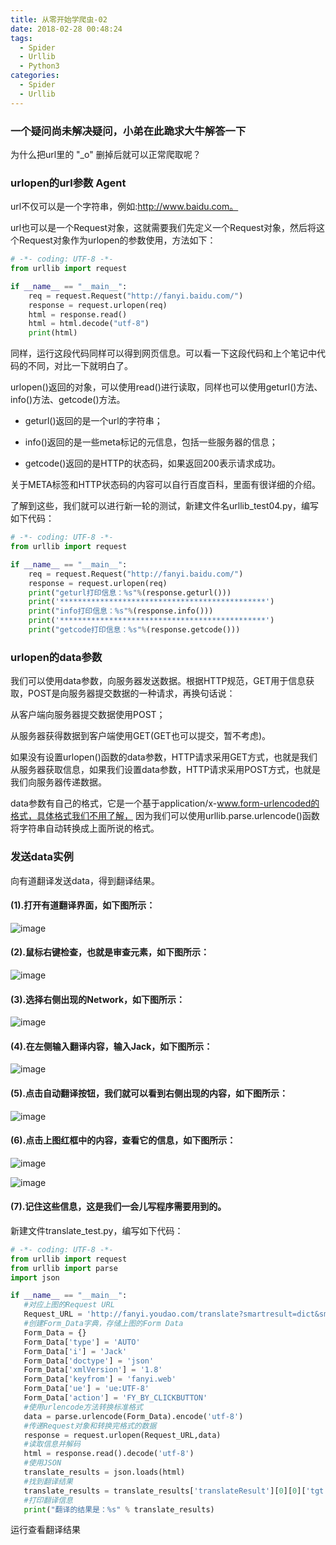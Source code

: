 ```yaml
---
title: 从零开始学爬虫-02
date: 2018-02-28 00:48:24
tags:
  - Spider
  - Urllib
  - Python3
categories:
  - Spider
  - Urllib
---
```


### 一个疑问尚未解决疑问，小弟在此跪求大牛解答一下
为什么把url里的 "_o" 删掉后就可以正常爬取呢？
<!-- more -->
### urlopen的url参数 Agent


url不仅可以是一个字符串，例如:http://www.baidu.com。

url也可以是一个Request对象，这就需要我们先定义一个Request对象，然后将这个Request对象作为urlopen的参数使用，方法如下：

```python
# -*- coding: UTF-8 -*-
from urllib import request

if __name__ == "__main__":
    req = request.Request("http://fanyi.baidu.com/")
    response = request.urlopen(req)
    html = response.read()
    html = html.decode("utf-8")
    print(html)
```

同样，运行这段代码同样可以得到网页信息。可以看一下这段代码和上个笔记中代码的不同，对比一下就明白了。

urlopen()返回的对象，可以使用read()进行读取，同样也可以使用geturl()方法、info()方法、getcode()方法。



- geturl()返回的是一个url的字符串；

- info()返回的是一些meta标记的元信息，包括一些服务器的信息；

- getcode()返回的是HTTP的状态码，如果返回200表示请求成功。

关于META标签和HTTP状态码的内容可以自行百度百科，里面有很详细的介绍。


了解到这些，我们就可以进行新一轮的测试，新建文件名urllib_test04.py，编写如下代码：
```python
# -*- coding: UTF-8 -*-
from urllib import request

if __name__ == "__main__":
    req = request.Request("http://fanyi.baidu.com/")
    response = request.urlopen(req)
    print("geturl打印信息：%s"%(response.geturl()))
    print('**********************************************')
    print("info打印信息：%s"%(response.info()))
    print('**********************************************')
    print("getcode打印信息：%s"%(response.getcode()))

```


### urlopen的data参数

我们可以使用data参数，向服务器发送数据。根据HTTP规范，GET用于信息获取，POST是向服务器提交数据的一种请求，再换句话说：

从客户端向服务器提交数据使用POST；

从服务器获得数据到客户端使用GET(GET也可以提交，暂不考虑)。

如果没有设置urlopen()函数的data参数，HTTP请求采用GET方式，也就是我们从服务器获取信息，如果我们设置data参数，HTTP请求采用POST方式，也就是我们向服务器传递数据。

data参数有自己的格式，它是一个基于application/x-www.form-urlencoded的格式，具体格式我们不用了解， 因为我们可以使用urllib.parse.urlencode()函数将字符串自动转换成上面所说的格式。

### 发送data实例

向有道翻译发送data，得到翻译结果。
####  (1).打开有道翻译界面，如下图所示：

 ![image](http://upload-images.jianshu.io/upload_images/2952111-31f629ec53534a43?imageMogr2/auto-orient/strip%7CimageView2/2/w/1240)


####  (2).鼠标右键检查，也就是审查元素，如下图所示：

![image](http://upload-images.jianshu.io/upload_images/2952111-f199c9cbcd80b40f?imageMogr2/auto-orient/strip%7CimageView2/2/w/1240)


####  (3).选择右侧出现的Network，如下图所示：

 ![image](http://upload-images.jianshu.io/upload_images/2952111-4354c17b0169d4b9?imageMogr2/auto-orient/strip%7CimageView2/2/w/1240)


####  (4).在左侧输入翻译内容，输入Jack，如下图所示：

 ![image](http://upload-images.jianshu.io/upload_images/2952111-1a5e4f785e7bbccf?imageMogr2/auto-orient/strip%7CimageView2/2/w/1240)


####  (5).点击自动翻译按钮，我们就可以看到右侧出现的内容，如下图所示：
![image](http://upload-images.jianshu.io/upload_images/2952111-37b47520ec88de2e?imageMogr2/auto-orient/strip%7CimageView2/2/w/1240)



####  (6).点击上图红框中的内容，查看它的信息，如下图所示：

 ![image](http://upload-images.jianshu.io/upload_images/2952111-9b692ceecf538fd5?imageMogr2/auto-orient/strip%7CimageView2/2/w/1240)


![image](http://upload-images.jianshu.io/upload_images/2952111-1dc2354ec47dc6ff?imageMogr2/auto-orient/strip%7CimageView2/2/w/1240)


####  (7).记住这些信息，这是我们一会儿写程序需要用到的。

  新建文件translate_test.py，编写如下代码：
 ```python
# -*- coding: UTF-8 -*-
from urllib import request
from urllib import parse
import json

if __name__ == "__main__":
    #对应上图的Request URL
    Request_URL = 'http://fanyi.youdao.com/translate?smartresult=dict&smartresult=rule&sessionFrom=null'
    #创建Form_Data字典，存储上图的Form Data
    Form_Data = {}
    Form_Data['type'] = 'AUTO'
    Form_Data['i'] = 'Jack'
    Form_Data['doctype'] = 'json'
    Form_Data['xmlVersion'] = '1.8'
    Form_Data['keyfrom'] = 'fanyi.web'
    Form_Data['ue'] = 'ue:UTF-8'
    Form_Data['action'] = 'FY_BY_CLICKBUTTON'
    #使用urlencode方法转换标准格式
    data = parse.urlencode(Form_Data).encode('utf-8')
    #传递Request对象和转换完格式的数据
    response = request.urlopen(Request_URL,data)
    #读取信息并解码
    html = response.read().decode('utf-8')
    #使用JSON
    translate_results = json.loads(html)
    #找到翻译结果
    translate_results = translate_results['translateResult'][0][0]['tgt']
    #打印翻译信息
    print("翻译的结果是：%s" % translate_results)
```

运行查看翻译结果
